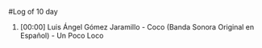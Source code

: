 #Log of 10 day

1. [00:00] Luis Ángel Gómez Jaramillo - Coco (Banda Sonora Original en Español) - Un Poco Loco
